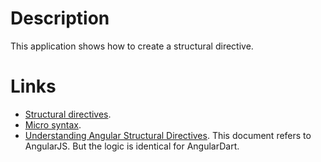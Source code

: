 # Description

This application shows how to create a structural directive.

# Links

* [Structural directives](https://webdev.dartlang.org/angular/guide/structural-directives).
* [Micro syntax](https://gist.github.com/mhevery/d3530294cff2e4a1b3fe15ff75d08855).
* [Understanding Angular Structural Directives](https://netbasal.com/understanding-angular-structural-directives-659acd0f67e).
  This document refers to AngularJS. But the logic is identical for AngularDart.

